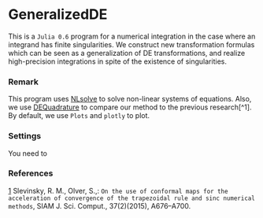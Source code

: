 # GeneralizedDE
This is a `Julia 0.6` program for a numerical integration
in the case where an integrand has finite singularities.
We construct new transformation formulas which can be seen
as a generalization of DE transformations,
and realize high-precision integrations
in spite of the existence of singularities.

### Remark
This program uses [NLsolve](https://github.com/JuliaNLSolvers/NLsolve.jl)
to solve non-linear systems of equations.
Also, we use [DEQuadrature](https://github.com/MikaelSlevinsky/DEQuadrature.jl)
to compare our method to the previous research[^1].
By default, we use `Plots` and `plotly` to plot.

### Settings
You need to

### References
[1](https://epubs.siam.org/doi/10.1137/140978363)
Slevinsky, R. M., Olver, S.,: `On the use of conformal maps for
the acceleration of convergence of the trapezoidal rule and
sinc numerical methods`, SIAM J. Sci. Comput., 37(2)(2015),
A676–A700.
